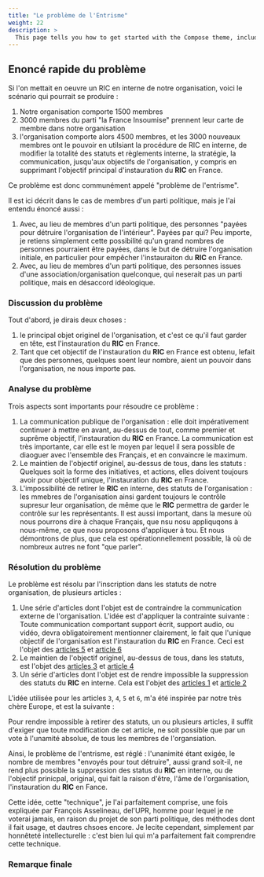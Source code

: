 ```yaml
---
title: "Le problème de l'Entrisme"
weight: 22
description: >
  This page tells you how to get started with the Compose theme, including installation and basic configuration.
---
```


## Enoncé rapide du problème

Si l'on mettait en oeuvre un RIC en interne de notre organisation, voici le scénario qui pourrait se produire :

1. Notre organisation comporte 1500 membres
2. 3000 membres du parti "la France Insoumise" prennent leur carte de membre dans notre organisation
3. l'organisation comporte alors 4500 membres, et les 3000 nouveaux membres ont le pouvoir en utilsiant la procédure de RIC en interne, de modifier la totalité des statuts et règlements interne, la stratégie, la communication, jusqu'aux objectifs de l'organisation, y compris en supprimant l'objectif principal d'instauration du __RIC__ en France.

Ce problème est donc communément appelé "problème de l'entrisme".

Il est ici décrit dans le cas de membres d'un parti politique, mais je l'ai entendu énoncé aussi :
1. Avec, au lieu de membres d'un parti politique, des personnes "payées pour détruire l'organisation de l'intérieur". Payées par qui? Peu importe, je retiens simplement cette possibilité qu'un grand nombres de personnes pourraient être payées, dans le but de détruire l'organisation initiale, en particulier pour empêcher l'instauraiton du __RIC__ en France.
2. Avec, au lieu de membres d'un parti politique, des personnes issues d'une association/organisation quelconque, qui neserait pas un parti politique, mais en désaccord idéologique.

### Discussion du problème

Tout d'abord, je dirais deux choses :
1. le principal objet originel de l'organisation, et c'est ce qu'il faut garder en tête, est l'instauration du __RIC__ en France.
2. Tant que cet objectif de l'instauration du __RIC__ en France est obtenu, lefait que des personnes, quelques soent leur nombre, aient un pouvoir dans l'organisation, ne nous importe pas.

### Analyse du problème

Trois aspects sont importants pour résoudre ce problème :
1. La communication publique de l'organisation : elle doit impérativement continuer à mettre en avant, au-dessus de tout, comme premier et suprême objectif, l'instauration du __RIC__ en France. La communication est très importante, car elle est le moyen par lequel il sera possible de diaoguer avec l'ensemble des Français, et en convaincre le maximum.
2. Le maintien de l'objectif originel, au-dessus de tous, dans les statuts : Quelques soit la forme des initiatives, et actions, elles doivent toujours avoir pour objectif unique, l'instauration du __RIC__ en France.
3. L'impossibilité de retirer le __RIC__ en interne, des statuts de l'organisation : les mmebres de l'organisation ainsi gardent toujours le contrôle supresur leur organisation, de même que le __RIC__ permettra de garder le contrôle sur les représentants. Il est aussi important, dans la mesure où nous pourrons dire à chaque Français, que nsu nosu appliquqons à nous-même, ce que nosu proposons d'appliquer à tou. Et nous démontrons de plus, que cela est opérationnellement possible, là où de nombreux autres ne font "que parler".

### Résolution du problème

Le problème est résolu par l'inscription dans les statuts de notre organisation, de plusieurs articles :

1. Une série d'articles dont l'objet est de contraindre la communication externe de l'organisation. L'idée est d'appliquer la contrainte suivante : Toute communication comportant support écrit, support audio, ou vidéo, devra obligatoirement mentionner clairement, le fait que l'unique objectif de l'organisation est l'instauration du __RIC__ en France. Ceci est l'objet des [articles 5](ccc) et [article 6](ccc)
2. Le maintien de l'objectif originel, au-dessus de tous, dans les statuts, est l'objet des [articles 3](ccc) et [article 4](ccc)
3. Un série d'articles dont l'objet est de rendre impossible la suppression des statuts du __RIC__ en interne. Cela est l'objet des [articles 1](ccc) et [article 2](ccc)

L'idée utilisée pour les articles `3`, `4`, `5` et `6`, m'a été inspirée par notre très chère Europe, et est la suivante :

Pour rendre impossible à retirer des statuts, un ou plusieurs articles, il suffit d'exiger que toute modification de cet article, ne soit possible que par un vote à l'unamité absolue, de tous les membres de l'organsiation.

Ainsi, le problème de l'entrisme, est réglé : l'unanimité étant exigée, le nombre de membres "envoyés pour tout détruire", aussi grand soit-il, ne rend plus possible la suppression des status du __RIC__ en interne, ou de l'objectif prinicpal, original, qui fait la raison d'être, l'âme de l'organisation, l'instauration du __RIC__ en Fance.

Cette idée, cette "technique", je l'ai parfaitement comprise, une fois expliquée par François Asselineau, del'UPR, homme pour lequel je ne voterai jamais, en raison du projet de son parti politique, des méthodes dont il fait usage, et dautres chsoes encore. Je lecite cependant, simplement par honnêteté intellecturelle : c'est bien lui qui m'a parfaitement fait comprendre cette technique.


### Remarque finale
